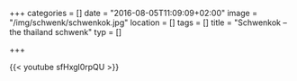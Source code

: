 +++
categories = []
date = "2016-08-05T11:09:09+02:00"
image = "/img/schwenk/schwenkok.jpg"
location = []
tags = []
title = "Schwenkok – the thailand schwenk"
typ = []

+++


{{< youtube sfHxgl0rpQU >}}